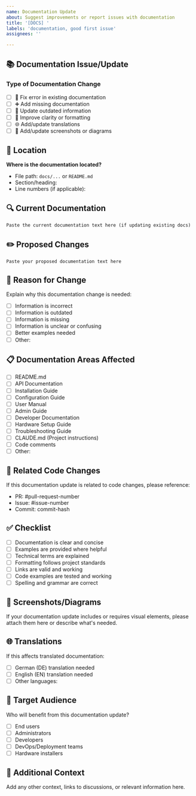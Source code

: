 ```yaml
---
name: Documentation Update
about: Suggest improvements or report issues with documentation
title: '[DOCS] '
labels: 'documentation, good first issue'
assignees: ''

---
```


## 📚 Documentation Issue/Update

### Type of Documentation Change
- [ ] 🐛 Fix error in existing documentation
- [ ] ➕ Add missing documentation
- [ ] 📝 Update outdated information
- [ ] 🎨 Improve clarity or formatting
- [ ] 🌐 Add/update translations
- [ ] 📸 Add/update screenshots or diagrams

## 📍 Location
**Where is the documentation located?**
- File path: `docs/...` or `README.md`
- Section/heading: 
- Line numbers (if applicable):

## 🔍 Current Documentation
```markdown
Paste the current documentation text here (if updating existing docs)
```

## ✏️ Proposed Changes
```markdown
Paste your proposed documentation text here
```

## 🎯 Reason for Change
Explain why this documentation change is needed:
- [ ] Information is incorrect
- [ ] Information is outdated
- [ ] Information is missing
- [ ] Information is unclear or confusing
- [ ] Better examples needed
- [ ] Other: 

## 📋 Documentation Areas Affected
- [ ] README.md
- [ ] API Documentation
- [ ] Installation Guide
- [ ] Configuration Guide
- [ ] User Manual
- [ ] Admin Guide
- [ ] Developer Documentation
- [ ] Hardware Setup Guide
- [ ] Troubleshooting Guide
- [ ] CLAUDE.md (Project instructions)
- [ ] Code comments
- [ ] Other: 

## 🔗 Related Code Changes
If this documentation update is related to code changes, please reference:
- PR: #pull-request-number
- Issue: #issue-number
- Commit: commit-hash

## ✅ Checklist
- [ ] Documentation is clear and concise
- [ ] Examples are provided where helpful
- [ ] Technical terms are explained
- [ ] Formatting follows project standards
- [ ] Links are valid and working
- [ ] Code examples are tested and working
- [ ] Spelling and grammar are correct

## 📸 Screenshots/Diagrams
If your documentation update includes or requires visual elements, please attach them here or describe what's needed.

## 🌐 Translations
If this affects translated documentation:
- [ ] German (DE) translation needed
- [ ] English (EN) translation needed
- [ ] Other languages: 

## 👥 Target Audience
Who will benefit from this documentation update?
- [ ] End users
- [ ] Administrators
- [ ] Developers
- [ ] DevOps/Deployment teams
- [ ] Hardware installers

## 📎 Additional Context
Add any other context, links to discussions, or relevant information here.